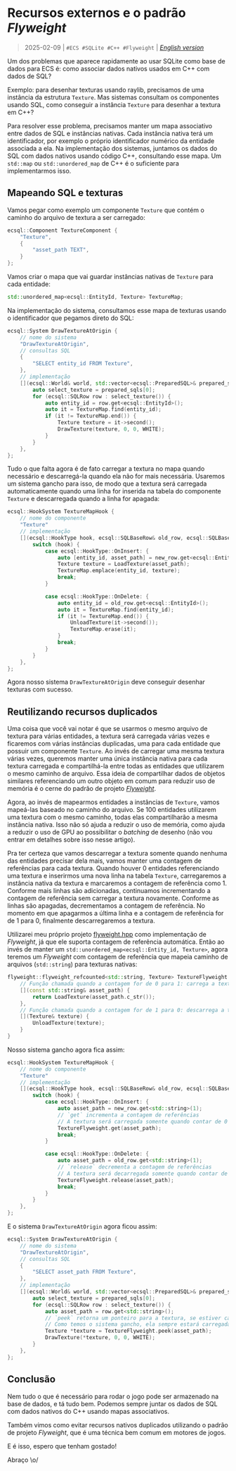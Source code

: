 # Recursos externos e o padrão *Flyweight*
> 2025-02-09 | `#ECS #SQLite #C++ #Flyweight` | [*English version*](05-flyweight-resources-en.md)

Um dos problemas que aparece rapidamente ao usar SQLite como base de dados para ECS é: como associar dados nativos usados em C++ com dados de SQL?

Exemplo: para desenhar texturas usando raylib, precisamos de uma instância da estrutura `Texture`.
Mas sistemas consultam os componentes usando SQL, como conseguir a instância `Texture` para desenhar a textura em C++?

Para resolver esse problema, precisamos manter um mapa associativo entre dados de SQL e instâncias nativas.
Cada instância nativa terá um identificador, por exemplo o próprio identificador numérico da entidade associada a ela.
Na implementação dos sistemas, juntamos os dados do SQL com dados nativos usando código C++, consultando esse mapa.
Um `std::map` ou `std::unordered_map` de C++ é o suficiente para implementarmos isso.


## Mapeando SQL e texturas
Vamos pegar como exemplo um componente `Texture` que contém o caminho do arquivo de textura a ser carregado:
```cpp
ecsql::Component TextureComponent {
    "Texture",
    {
        "asset_path TEXT",
    }
};
```

Vamos criar o mapa que vai guardar instâncias nativas de `Texture` para cada entidade:
```cpp
std::unordered_map<ecsql::EntityId, Texture> TextureMap;
```

Na implementação do sistema, consultamos esse mapa de texturas usando o identificador que pegamos direto do SQL:
```cpp
ecsql::System DrawTextureAtOrigin {
    // nome do sistema
    "DrawTextureAtOrigin",
    // consultas SQL
    {
        "SELECT entity_id FROM Texture",
    },
    // implementação
    [](ecsql::World& world, std::vector<ecsql::PreparedSQL>& prepared_sqls) {
        auto select_texture = prepared_sqls[0];
        for (ecsql::SQLRow row : select_texture()) {
            auto entity_id = row.get<ecsql::EntityId>();
            auto it = TextureMap.find(entity_id);
            if (it != TextureMap.end()) {
                Texture texture = it->second();
                DrawTexture(texture, 0, 0, WHITE);
            }
        }
    },
};
```

Tudo o que falta agora é de fato carregar a textura no mapa quando necessário e descarregá-la quando ela não for mais necessária.
Usaremos um sistema gancho para isso, de modo que a textura será carregada automaticamente quando uma linha for inserida na tabela do componente `Texture` e descarregada quando a linha for apagada:
```cpp
ecsql::HookSystem TextureMapHook {
    // nome do componente
    "Texture"
    // implementação
    [](ecsql::HookType hook, ecsql::SQLBaseRow& old_row, ecsql::SQLBaseRow& new_row) {
        switch (hook) {
            case ecsql::HookType::OnInsert: {
                auto [entity_id, asset_path] = new_row.get<ecsql::EntityId, const char *>();
                Texture texture = LoadTexture(asset_path);
                TextureMap.emplace(entity_id, texture);
                break;
            }

            case ecsql::HookType::OnDelete: {
                auto entity_id = old_row.get<ecsql::EntityId>();
                auto it = TextureMap.find(entity_id);
                if (it != TextureMap.end()) {
                    UnloadTexture(it->second());
                    TextureMap.erase(it);
                }
                break;
            }
        }
    },
};
```

Agora nosso sistema `DrawTextureAtOrigin` deve conseguir desenhar texturas com sucesso.


## Reutilizando recursos duplicados
Uma coisa que você vai notar é que se usarmos o mesmo arquivo de textura para várias entidades, a textura será carregada várias vezes e ficaremos com várias instâncias duplicadas, uma para cada entidade que possuir um componente `Texture`.
Ao invés de carregar uma mesma textura várias vezes, queremos manter uma única instância nativa para cada textura carregada e compartilhá-la entre todas as entidades que utilizarem o mesmo caminho de arquivo.
Essa ideia de compartilhar dados de objetos similares referenciando um outro objeto em comum para reduzir uso de memória é o cerne do padrão de projeto [*Flyweight*](https://pt.wikipedia.org/wiki/Flyweight).

Agora, ao invés de mapearmos entidades a instâncias de `Texture`, vamos mapeá-las baseado no caminho do arquivo.
Se 100 entidades utilizarem uma textura com o mesmo caminho, todas elas compartilharão a mesma instância nativa.
Isso não só ajuda a reduzir o uso de memória, como ajuda a reduzir o uso de GPU ao possibilitar o *batching* de desenho (não vou entrar em detalhes sobre isso nesse artigo).

Pra ter certeza que vamos descarregar a textura somente quando nenhuma das entidades precisar dela mais, vamos manter uma contagem de referências para cada textura.
Quando houver 0 entidades referenciando uma textura e inserirmos uma nova linha na tabela `Texture`, carregaremos a instância nativa da textura e marcaremos a contagem de referência como 1.
Conforme mais linhas são adicionadas, continuamos incrementando a contagem de referência sem carregar a textura novamente.
Conforme as linhas são apagadas, decrementamos a contagem de referência.
No momento em que apagarmos a última linha e a contagem de referência for de 1 para 0, finalmente descarregaremos a textura.

Utilizarei meu próprio projeto [flyweight.hpp](https://github.com/gilzoide/flyweight.hpp) como implementação de *Flyweight*, já que ele suporta contagem de referência automática.
Então ao invés de manter um `std::unordered_map<ecsql::Entity_id, Texture>`, agora teremos um *Flyweight* com contagem de referência que mapeia caminho de arquivos (`std::string`) para texturas nativas:
```cpp
flyweight::flyweight_refcounted<std::string, Texture> TextureFlyweight {
    // Função chamada quando a contagem for de 0 para 1: carrega a textura
    [](const std::string& asset_path) {
        return LoadTexture(asset_path.c_str());
    },
    // Função chamada quando a contagem for de 1 para 0: descarrega a textura
    [](Texture& texture) {
        UnloadTexture(texture);
    }
}
```

Nosso sistema gancho agora fica assim:
```cpp
ecsql::HookSystem TextureMapHook {
    // nome do componente
    "Texture"
    // implementação
    [](ecsql::HookType hook, ecsql::SQLBaseRow& old_row, ecsql::SQLBaseRow& new_row) {
        switch (hook) {
            case ecsql::HookType::OnInsert: {
                auto asset_path = new_row.get<std::string>(1);
                // `get` incrementa a contagem de referências
                // A textura será carregada somente quando contar de 0 para 1
                TextureFlyweight.get(asset_path);
                break;
            }

            case ecsql::HookType::OnDelete: {
                auto asset_path = old_row.get<std::string>(1);
                // `release` decrementa a contagem de referências
                // A textura será decarregada somente quando contar de 1 para 0
                TextureFlyweight.release(asset_path);
                break;
            }
        }
    },
};
```

E o sistema `DrawTextureAtOrigin` agora ficou assim:
```cpp
ecsql::System DrawTextureAtOrigin {
    // nome do sistema
    "DrawTextureAtOrigin",
    // consultas SQL
    {
        "SELECT asset_path FROM Texture",
    },
    // implementação
    [](ecsql::World& world, std::vector<ecsql::PreparedSQL>& prepared_sqls) {
        auto select_texture = prepared_sqls[0];
        for (ecsql::SQLRow row : select_texture()) {
            auto asset_path = row.get<std::string>();
            // `peek` retorna um ponteiro para a textura, se estiver carregada
            // Como temos o sistema gancho, ela sempre estará carregada!
            Texture *texture = TextureFlyweight.peek(asset_path);
            DrawTexture(*texture, 0, 0, WHITE);
        }
    },
};
```


## Conclusão
Nem tudo o que é necessário para rodar o jogo pode ser armazenado na base de dados, e tá tudo bem.
Podemos sempre juntar os dados de SQL com dados nativos do C++ usando mapas associativos.

Também vimos como evitar recursos nativos duplicados utilizando o padrão de projeto *Flyweight*, que é uma técnica bem comum em motores de jogos.

E é isso, espero que tenham gostado!

Abraço \o/
